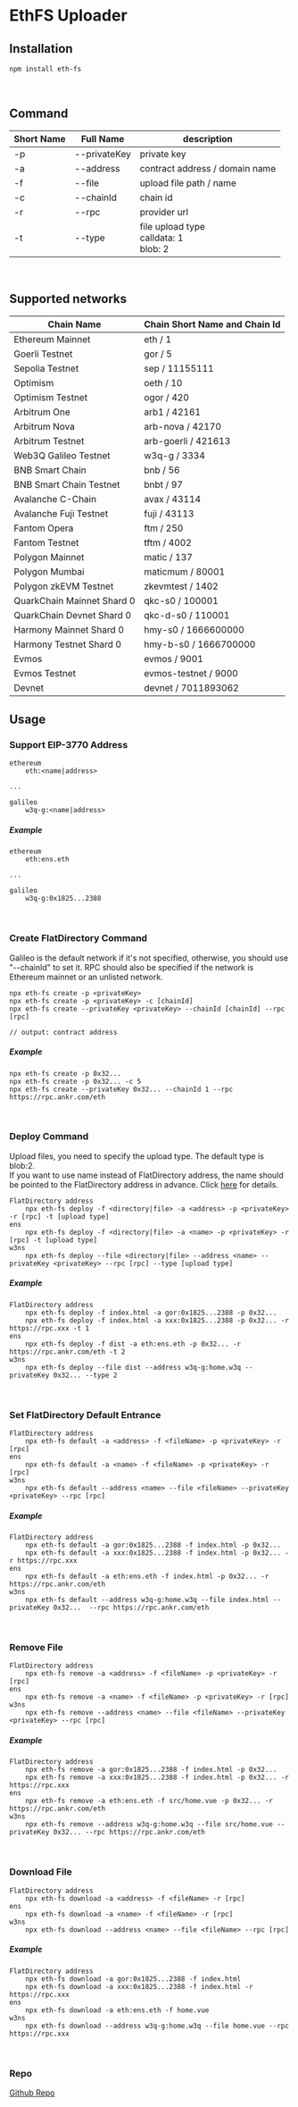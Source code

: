 # EthFS Uploader

## Installation
```
npm install eth-fs
```
<br/>

## Command
| Short Name | Full Name    | description                                  |   
|------------|--------------|----------------------------------------------|
| -p         | --privateKey | private key                                  |
| -a         | --address    | contract address / domain name               |
| -f         | --file       | upload file path / name                      |
| -c         | --chainId    | chain id                                     |
| -r         | --rpc        | provider url                                 |
| -t         | --type       | file upload type<br/>calldata: 1<br/>blob: 2 |
 <br/>

## Supported networks
| Chain Name                 | Chain Short Name and Chain Id |
|----------------------------|-------------------------------|
| Ethereum Mainnet           | eth / 1                       | 
| Goerli Testnet             | gor / 5                       | 
| Sepolia Testnet            | sep / 11155111                | 
| Optimism                   | oeth / 10                     | 
| Optimism Testnet           | ogor / 420                    | 
| Arbitrum One               | arb1 / 42161                  | 
| Arbitrum Nova              | arb-nova / 42170              | 
| Arbitrum Testnet           | arb-goerli / 421613           | 
| Web3Q Galileo Testnet      | w3q-g / 3334                  | 
| BNB Smart Chain            | bnb / 56                      | 
| BNB Smart Chain Testnet    | bnbt / 97                     | 
| Avalanche C-Chain          | avax / 43114                  | 
| Avalanche Fuji Testnet     | fuji / 43113                  | 
| Fantom Opera               | ftm / 250                     | 
| Fantom Testnet             | tftm / 4002                   | 
| Polygon Mainnet            | matic / 137                   | 
| Polygon Mumbai             | maticmum / 80001              | 
| Polygon zkEVM Testnet      | zkevmtest / 1402              | 
| QuarkChain Mainnet Shard 0 | qkc-s0 / 100001               |
| QuarkChain Devnet Shard 0  | qkc-d-s0 / 110001             |
| Harmony Mainnet Shard 0    | hmy-s0 / 1666600000           |
| Harmony Testnet Shard 0    | hmy-b-s0 / 1666700000         |
| Evmos                      | evmos / 9001                  | 
| Evmos Testnet              | evmos-testnet / 9000          |
| Devnet                     | devnet / 7011893062           |

## Usage
### Support EIP-3770 Address
```
ethereum
    eth:<name|address>

... 

galileo
    w3q-g:<name|address>       
```
##### Example
```
ethereum
    eth:ens.eth

...

galileo
    w3q-g:0x1825...2388
```
<br/>


### Create FlatDirectory Command
Galileo is the default network if it's not specified, otherwise, you should use "--chainId" to set it. 
RPC should also be specified if the network is Ethereum mainnet or an unlisted network.
```
npx eth-fs create -p <privateKey>
npx eth-fs create -p <privateKey> -c [chainId]
npx eth-fs create --privateKey <privateKey> --chainId [chainId] --rpc [rpc]

// output: contract address 
```
##### Example
```
npx eth-fs create -p 0x32...
npx eth-fs create -p 0x32... -c 5
npx eth-fs create --privateKey 0x32... --chainId 1 --rpc https://rpc.ankr.com/eth
```
<br/>



### Deploy Command
Upload files, you need to specify the upload type. The default type is blob:2.<br/>
If you want to use name instead of FlatDirectory address, the name should be pointed to the FlatDirectory 
address in advance. Click [here](https://docs.web3url.io/advanced-topics/bind-ens-name-to-a-chain-specific-address) for details.
```
FlatDirectory address
    npx eth-fs deploy -f <directory|file> -a <address> -p <privateKey> -r [rpc] -t [upload type]
ens
    npx eth-fs deploy -f <directory|file> -a <name> -p <privateKey> -r [rpc] -t [upload type]
w3ns
    npx eth-fs deploy --file <directory|file> --address <name> --privateKey <privateKey> --rpc [rpc] --type [upload type]
```
##### Example
```
FlatDirectory address
    npx eth-fs deploy -f index.html -a gor:0x1825...2388 -p 0x32...
    npx eth-fs deploy -f index.html -a xxx:0x1825...2388 -p 0x32... -r https://rpc.xxx -t 1
ens
    npx eth-fs deploy -f dist -a eth:ens.eth -p 0x32... -r https://rpc.ankr.com/eth -t 2
w3ns
    npx eth-fs deploy --file dist --address w3q-g:home.w3q --privateKey 0x32... --type 2
```
<br/>


### Set FlatDirectory Default Entrance
```
FlatDirectory address
    npx eth-fs default -a <address> -f <fileName> -p <privateKey> -r [rpc]
ens
    npx eth-fs default -a <name> -f <fileName> -p <privateKey> -r [rpc]
w3ns
    npx eth-fs default --address <name> --file <fileName> --privateKey <privateKey> --rpc [rpc]
```
##### Example
```
FlatDirectory address
    npx eth-fs default -a gor:0x1825...2388 -f index.html -p 0x32...
    npx eth-fs default -a xxx:0x1825...2388 -f index.html -p 0x32... -r https://rpc.xxx
ens
    npx eth-fs default -a eth:ens.eth -f index.html -p 0x32... -r https://rpc.ankr.com/eth
w3ns
    npx eth-fs default --address w3q-g:home.w3q --file index.html --privateKey 0x32...  --rpc https://rpc.ankr.com/eth
```
<br/>



### Remove File
```
FlatDirectory address
    npx eth-fs remove -a <address> -f <fileName> -p <privateKey> -r [rpc]
ens
    npx eth-fs remove -a <name> -f <fileName> -p <privateKey> -r [rpc]
w3ns
    npx eth-fs remove --address <name> --file <fileName> --privateKey <privateKey> --rpc [rpc]
```
##### Example
```
FlatDirectory address
    npx eth-fs remove -a gor:0x1825...2388 -f index.html -p 0x32...
    npx eth-fs remove -a xxx:0x1825...2388 -f index.html -p 0x32... -r https://rpc.xxx
ens
    npx eth-fs remove -a eth:ens.eth -f src/home.vue -p 0x32... -r https://rpc.ankr.com/eth
w3ns
    npx eth-fs remove --address w3q-g:home.w3q --file src/home.vue --privateKey 0x32... --rpc https://rpc.ankr.com/eth
```
<br/>


### Download File
```
FlatDirectory address
    npx eth-fs download -a <address> -f <fileName> -r [rpc] 
ens
    npx eth-fs download -a <name> -f <fileName> -r [rpc] 
w3ns
    npx eth-fs download --address <name> --file <fileName> --rpc [rpc] 
```
##### Example
```
FlatDirectory address
    npx eth-fs download -a gor:0x1825...2388 -f index.html
    npx eth-fs download -a xxx:0x1825...2388 -f index.html -r https://rpc.xxx
ens
    npx eth-fs download -a eth:ens.eth -f home.vue
w3ns
    npx eth-fs download --address w3q-g:home.w3q --file home.vue --rpc https://rpc.xxx
```
<br/>

### Repo
[Github Repo](https://github.com/QuarkChain/eth-fs)
